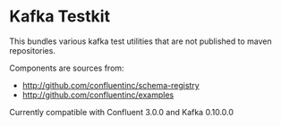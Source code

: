 # Kafka Testkit

This bundles various kafka test utilities that are not published to maven repositories.

Components are sources from:

- http://github.com/confluentinc/schema-registry
- http://github.com/confluentinc/examples

Currently compatible with Confluent 3.0.0 and Kafka 0.10.0.0